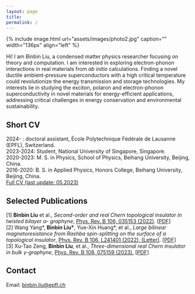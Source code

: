 ```yaml
---
layout: page
title: 
permalink: /
---
```

{% include image.html url="assets/images/photo2.jpg" caption="" width="136px"  align="left" %}

<!--<h1 class="center">Binbin LIU</h1> -->

Hi! I am Binbin Liu, a condensed matter physics researcher focusing on theory and computation. I am interested in exploring electron-phonon interactions in real materials from _ab initio_ calculations. 
Finding a novel ductile ambient-pressure superconductors with a high critical temperature could revolutionize the energy transmission and storage technologies. 
My interests lie in studying the exciton, polaron and electron-phonon superconductivity in novel materials for energy-efficient applications, addressing critical challenges in energy conservation and environmental sustainability. 

 

<!--
My master's degree was co-advised by [Prof. Xian-Lei Sheng](https://scholar.google.com/citations?user=MDetOEgAAAAJ) at Beihang University and [Prof. Shengyuan A. Yang](https://scholar.google.com/citations?user=Q-eIAcIAAAAJ) at the University of Macau. I completed my bachelor's thesis in [Prof. Chueng Ji](https://inspirehep.net/authors/1004349)'s group at NC State, USA, working on light-front dynamics of particles.

**excitations**, electron-phonon **correlations**, and **topological** properties in novel and experimentally realizable systems such as 2D materials, moiré heterostructures, kagome materials, and metamaterials.


My master's research primarily focuses on investigating electronic materials and metamaterials through **first-principles** calculations and theoretical modeling. I am interested in studying **excitations**, strong **correlations**, and **topological** properties in novel and experimentally realizable systems such as 2D materials, moiré heterostructures, kagome materials, and metamaterials. <!--These areas have significant potential for applications in electronic devices. 
I am also excited about developing and applying electronic structure theories to advance our understanding of materials for potential device applications.
-->

<!--development and use of computational methods combining electronic structure and many-body approaches for explaining and predicting properties of materials with strong electronic correlations, and a strong research agenda in the field of quantum materials.-->
 
## Short CV
2024-    : doctoral assistant, École Polytechnique Fédérale de Lausanne (EPFL), Switzerland. <br />
2023-2024: Student,  National University of Singapore, Singapore. <br />
2020-2023: M. S. in Physics, School of Physics, Beihang University, Beijing, China. <br />
2016-2020: B. S. in Applied Physics, Honors College, Beihang University, Beijing, China. <br />
[Full CV (last update: 05.2023)](assets/CV_Binbin_Liu.pdf)
<!--You can also [view my latest full CV here](assets/CV_Binbin_Liu.pdf). 
-->


## Selected Publications
[1] **Binbin Liu** et al., _Second-order and real Chern topological insulator in twisted bilayer α-
graphyne_, [Phys. Rev. B 106, 035153 (2022)](https://journals.aps.org/prb/abstract/10.1103/PhysRevB.106.035153). [[PDF](https://arxiv.org/pdf/2208.00115.pdf)]<br />
[2] Wang Yang\*, **Binbin Liu\***, Yue-Xin Huang\*, et al., _Large bilinear magnetoresistance from Rashba spin-splitting on the surface of a topological insulator_, [Phys. Rev. B 106, L241401 (2022), (Letter)](https://journals.aps.org/prb/abstract/10.1103/PhysRevB.106.L241401). [[PDF](https://arxiv.org/pdf/2209.07666.pdf)] <br />
[3] Xu-Tao Zeng, **Binbin Liu**, et al., _Three-dimensional real Chern insulator in bulk γ-graphyne_, [Phys. Rev. B 108, 075159 (2023).](https://journals.aps.org/prb/abstract/10.1103/PhysRevB.108.075159) [[PDF](https://arxiv.org/pdf/2302.13090.pdf)]<br />
<!--
[4] **Binbin Liu$$^†$$**, Zeying Zhang, Xian-Lei Sheng$$^†$$ and Shengyuan A. Yang, _Projective Symmetry Induced Berry Curvature Effects in Space and Time Inversion Invariant Crystals_. ([To be submitted](/assets/publications/MomentumNonCenteredInv_main_Sup_07.pdf) to PRL.)  <br />
[5] Xu-Tao Zeng, Ziyu Chen, Cong Chen, **Binbin Liu**, et al., _Topological hinge modes in Dirac semimetals_, [Front. Phys. 18, 13308 (2023)](https://link.springer.com/article/10.1007/s11467-022-1221-y). [[PDF](https://arxiv.org/pdf/2203.05168.pdf)]<br />
[6] _Threefold relativistic particles in moiré heterostructure Bi/FeCl$$_{2}$$_. (In preparation with experiments. [Theory](/assets/publications/Moire_Bi.pdf) first author.)<br />
[7] **Binbin Liu** et al., _First and second-order topological insulator in 2D elementary materials_.
(Invited review, in preparation.) <br />
[8] **Binbin Liu** and Chueng Ji, _Anatomy of nucleon self-energy from equal-time to light-front_.
([To be submitted](/assets/publications/Anatomy_LFI.pdf) to PRD.) <br />
(* equal contributions, $$^†$$correspondence) <br />
-->

## Contact
Email: [binbin.liu@epfl.ch]


<!-- 
Binbin LIU, Beihang University <br />
[Yavin] <br />-->
[Yavin]: https://en.wikipedia.org/wiki/Yavin

[bbliu98@outlook.com]: mailto:bbliu98@outlook.com
[binbin.liu@epfl.ch]: mailto:binbin.liu@epfl.ch
